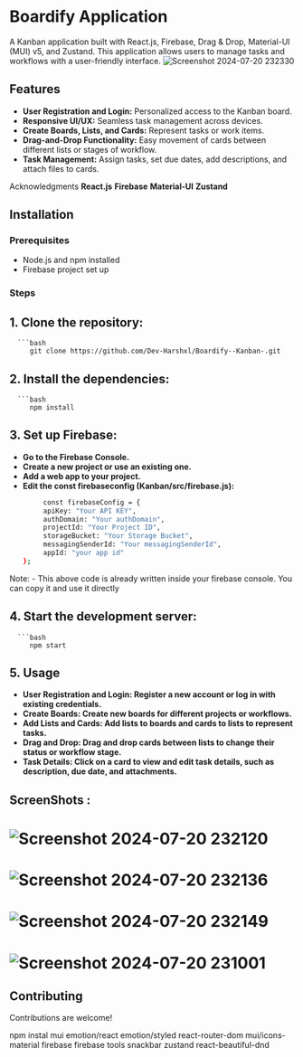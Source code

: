# Boardify Application

A Kanban application built with React.js, Firebase, Drag & Drop, Material-UI (MUI) v5, and Zustand. This application allows users to manage tasks and workflows with a user-friendly interface.
![Screenshot 2024-07-20 232330](https://github.com/user-attachments/assets/0c052abe-e7e3-4c6c-8d0c-90e702cfe96c)


## Features

- **User Registration and Login:** Personalized access to the Kanban board.
- **Responsive UI/UX:** Seamless task management across devices.
- **Create Boards, Lists, and Cards:** Represent tasks or work items.
- **Drag-and-Drop Functionality:** Easy movement of cards between different lists or stages of workflow.
- **Task Management:** Assign tasks, set due dates, add descriptions, and attach files to cards.

Acknowledgments
**React.js**
**Firebase**
**Material-UI**
**Zustand**


## Installation

### Prerequisites

- Node.js and npm installed
- Firebase project set up


### Steps

## 1. Clone the repository:
      ```bash
         git clone https://github.com/Dev-Harshxl/Boardify--Kanban-.git


## 2.   Install the dependencies:
      ```bash
         npm install

## 3. Set up Firebase:

- **Go to the Firebase Console.**
- **Create a new project or use an existing one.**
- **Add a web app to your project.**
- **Edit the const firebaseconfig (Kanban/src/firebase.js):**
   ```bash
        const firebaseConfig = {
        apiKey: "Your API KEY",
        authDomain: "Your authDomain",
        projectId: "Your Project ID",
        storageBucket: "Your Storage Bucket",
        messagingSenderId: "Your messagingSenderId",
        appId: "your app id"
   };
Note: - This above code is already written inside your firebase console.
You can copy it and use it directly


## 4. Start the development server:
      ```bash
         npm start
         
## 5. Usage

- **User Registration and Login: Register a new account or log in with existing credentials.**
- **Create Boards: Create new boards for different projects or workflows.**
- **Add Lists and Cards: Add lists to boards and cards to lists to represent tasks.**
- **Drag and Drop: Drag and drop cards between lists to change their status or workflow stage.**
- **Task Details: Click on a card to view and edit task details, such as description, due date, and attachments.**

## ScreenShots : 
# ![Screenshot 2024-07-20 232120](https://github.com/user-attachments/assets/5f32bcdd-6600-40da-b140-9203ae0f1f9e)
# ![Screenshot 2024-07-20 232136](https://github.com/user-attachments/assets/c206bae2-80fa-4f7b-82f8-b465db84161b)
# ![Screenshot 2024-07-20 232149](https://github.com/user-attachments/assets/2a76cbaa-a4d8-4f9b-900d-575ec79506bd)
# ![Screenshot 2024-07-20 231001](https://github.com/user-attachments/assets/cf98bdf3-633b-4b85-a6da-bf1baad9603d)


## Contributing
Contributions are welcome! 


npm instal
mui
emotion/react
emotion/styled
react-router-dom
mui/icons-material
firebase
firebase tools
snackbar
zustand
react-beautiful-dnd
